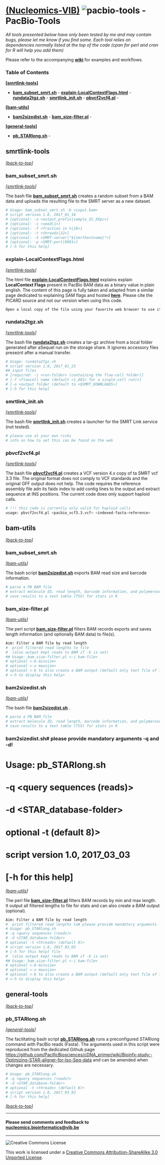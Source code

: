 [(Nucleomics-VIB)](https://github.com/Nucleomics-VIB)
![pacbio-tools](pictures/pacbio_icon.png) - PacBio-Tools
==========

*All tools presented below have only been tested by me and may contain bugs, please let me know if you find some. Each tool relies on dependencies normally listed at the top of the code (cpan for perl and cran for R will help you add them)*

Please refer to the accompanying **[wiki](https://github.com/Nucleomics-VIB/pacbio-tools/wiki)** for examples and workflows.

### Table of Contents

**[[smrtlink-tools](#smrtlink-tools)]**

- **[bam_subset_smrt.sh](#bam_subset_smrtsh)** - **[explain-LocalContextFlags.html](#explain-localcontextflagshtml)** - **[rundata2tgz.sh](#rundata2tgzsh)** - **[smrtlink_init.sh](#smrtlink_initsh)** - **[pbvcf2vcf4.pl](#pbvcf2vcf4pl)** -

**[[bam-utils](#bam-utils)]**

- **[bam2sizedist.sh](#bam2sizedistsh)** - **[bam_size-filter.pl](#bam_size-filterpl)** - 

**[[general-tools](#general-tools)]**

- **[pb_STARlong.sh](#pb_starlongsh)** - 


## smrtlink-tools
*[[back-to-top](#top)]*  

### **bam_subset_smrt.sh**
*[[smrtlink-tools](#smrtlink-tools)]*

The bash file **[bam_subset_smrt.sh](/smrtlink-tools/bam_subset_smrt.sh)** creates a  random subset from a BAM data and uploads the resulting file to the SMRT server as a new dataset.
```bash
# Usage: bam_subset_smrt.sh -b <input.bam>
# script version 1.0, 2017_01_18
# [optional: -o <output_prefix|sample_SS_XXpc>]
# [optional: -s <seed|1>]
# [optional: -f <fraction in %|10>]
# [optional: -t <threads|32>]
# [optional: -S <SMRT-server|"${smrthostname}">]
# [optional: -p <SMRT-port|9091>]
# [-h for this help]
```

### **explain-LocalContextFlags.html**
*[[smrtlink-tools](#smrtlink-tools)]*

The html file **[explain-LocalContextFlags.html](/smrtlink-tools/bam_subset_smrt.sh)** explains explain **LocalContext Flags** present in PacBio BAM data as a binary value in plain english. The content of this page is fully taken and adapted from a similar page dedicated to explaining SAM flags and hosted **<a href="http://picard.sourceforge.net/explain-flags.html">here</a>**. Please cite the PICARD source and not our version when using this code.
```bash
Open a local copy of the file using your favorite web browser to use it
```

### **rundata2tgz.sh**
*[[smrtlink-tools](#smrtlink-tools)]*

The bash file **[rundata2tgz.sh](/smrtlink-tools/rundata2tgz.sh)** creates a tar-gz archive from a local folder generated after aSequel run on the storage share. It ignores accessory files preseznt after a manual transfer.
```bash
# Usage: rundata2tgz.sh
# script version 1.0, 2017_01_23
## input files
# [required: -i <run-folder> (containing the flow-cell folder)]
# [-f <flowcell name (default <1_A01> for a single-cell run)>]
# [-o <output folder (default to <$SMRT_DOWNLOADS>]
# [-h for this help]
```
### **smrtlink_init.sh**
*[[smrtlink-tools](#smrtlink-tools)]*

The bash file **[smrtlink_init.sh](/smrtlink-tools/smrtlink_init.sh)** creates a launcher for the SMRT Link service (not tested).
```bash
# please use at your own risks
# info on how to set this can be found on the web
```

### **pbvcf2vcf4.pl**
*[[smrtlink-tools](#smrtlink-tools)]*

The bash file **[pbvcf2vcf4.pl](/smrtlink-tools/pbvcf2vcf4.pl)** creates a VCF version 4.x copy of ta SMRT vcf 3.3 file. The original format does not comply to VCF standards and the original GFF output does not help. The code requires the reference assembly file adn its faidx index to add contig lines to the output and extract sequence at INS positions. The current code does only support haploid calls.

```bash
# !!! this code is currently only valid for haploid calls
usage: pbvcf2vcf4.pl <pacbio_vcf3.3.vcf> <indexed-fasta-reference>
```

## bam-utils
*[[back-to-top](#top)]*  

### **bam_subset_smrt.sh**
*[[bam-utils](#bam-utils)]*

The bash script **[bam2sizedist.sh](bam-utils/bam2sizedist.sh)** exports BAM read size and barcode information.
```bash
# parse a PB BAM file
# extract molecule ID, read length, barcode information, and polymerase coordinates
# save results to a text table (TSV) for stats in R
```

### **bam_size-filter.pl**
*[[bam-utils](#bam-utils)]*

The perl script **[bam_size-filter.pl](bam-utils/bam_size-filter.pl)** filters BAM records exports and saves length information (and optionally BAM data) to file(s).
```bash
Aim: Filter a BAM file by read length
#  print filtered read lengths to file
#  (also output kept reads to BAM if -b is set)
## Usage: bam_size-filter.pl <-i bam-file>
# optional <-m minsize>
# optional <-x maxsize>
# optional <-b to also create a BAM output (default only text file of lengths)>
# <-h to display this help>
```

### **bam2sizedist.sh**
*[[bam-utils](#bam-utils)]*

The bash file **[bam2sizedist.sh](/bam-utils/bam2sizedist.sh)** .
```bash
# parse a PB BAM file
# extract molecule ID, read length, barcode information, and polymerase coordinates
# save results to a text table (TSV) for stats in R
```

### **bam2sizedist.sh**# please provide mandatory arguments -q and -d!
# Usage: pb_STARlong.sh 
# -q <query sequences (reads)> 
# -d <STAR_database-folder>
# optional -t <threads> (default 8)>
# script version 1.0, 2017_03_03
# [-h for this help]
*[[bam-utils](#bam-utils)]*

The perl file **[bam_size-filter.pl](/bam-utils/bam_size-filter.pl)** filters BAM records by min and max length. It output all filtered lengths to file for stats and can also create a BAM output (optional).
```bash
Aim: Filter a BAM file by read length
#  print filtered read lengths to# please provide mandatory arguments -q and -d!
# Usage: pb_STARlong.sh 
# -q <query sequences (reads)> 
# -d <STAR_database-folder>
# optional -t <threads> (default 8)>
# script version 1.0, 2017_03_03
# [-h for this help] file
#  (also output kept reads to BAM if -b is set)
## Usage: bam_size-filter.pl <-i bam-file>
# optional <-m minsize>
# optional <-x maxsize>
# optional <-b to also create a BAM output (default only text file of lengths)>
# <-h to display this help>
```

## general-tools
*[[back-to-top](#top)]*  

### **pb_STARlong.sh**
*[[general-tools](#general-tools)]*

The facilitating bash script **[pb_STARlong.sh](general-tools/pb_STARlong.sh)** runs a preconfigured STARlong command with PacBio reads (Fasta). The arguments used in this script were reproduced from the dedicated Github page https://github.com/PacificBiosciences/cDNA_primer/wiki/Bioinfx-study:-Optimizing-STAR-aligner-for-Iso-Seq-data and can be amended when changes are necessary.

```bash
# Usage: pb_STARlong.sh 
# -q <query sequences (reads)> 
# -d <STAR_database-folder>
# optional -t <threads> (default 8)>
# script version 1.0, 2017_03_03
# [-h for this help]
```

*[[back-to-top](#top)]*  

<hr>

<h4>Please send comments and feedback to <a href="mailto:nucleomics.bioinformatics@vib.be">nucleomics.bioinformatics@vib.be</a></h4>

<hr>

![Creative Commons License](http://i.creativecommons.org/l/by-sa/3.0/88x31.png?raw=true)

This work is licensed under a [Creative Commons Attribution-ShareAlike 3.0 Unported License](http://creativecommons.org/licenses/by-sa/3.0/).
